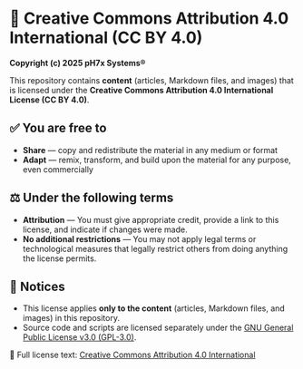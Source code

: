 # 📜 Creative Commons Attribution 4.0 International (CC BY 4.0)

**Copyright (c) 2025 pH7x Systems®**

This repository contains **content** (articles, Markdown files, and images) that is licensed under the **Creative Commons Attribution 4.0 International License (CC BY 4.0)**.

## ✅ You are free to

* **Share** — copy and redistribute the material in any medium or format
* **Adapt** — remix, transform, and build upon the material for any purpose, even commercially

## ⚖️ Under the following terms

* **Attribution** — You must give appropriate credit, provide a link to this license, and indicate if changes were made.
* **No additional restrictions** — You may not apply legal terms or technological measures that legally restrict others from doing anything the license permits.

## 🔔 Notices

* This license applies **only to the content** (articles, Markdown files, and images) in this repository.
* Source code and scripts are licensed separately under the [GNU General Public License v3.0 (GPL-3.0)](LICENSE-arti.md).

📄 Full license text: [Creative Commons Attribution 4.0 International](https://creativecommons.org/licenses/by/4.0/)

